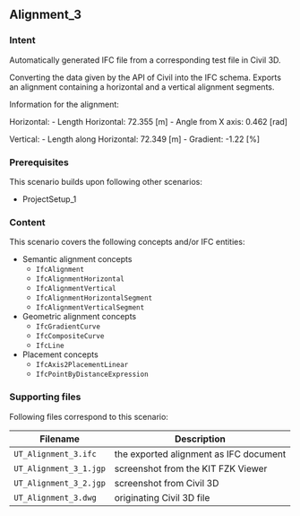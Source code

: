 
## Alignment_3

### Intent

Automatically generated IFC file from a corresponding test file in Civil 3D. 

Converting the data given by the API of Civil into the IFC schema. Exports an 
alignment containing a horizontal and a vertical alignment segments.

Information for the alignment:

Horizontal:
	- Length Horizontal: 72.355 [m]
	- Angle from X axis: 0.462 [rad]

Vertical:
	- Length along Horizontal: 72.349 [m]
	- Gradient: -1.22 [%]


### Prerequisites

This scenario builds upon following other scenarios:
- ProjectSetup_1



### Content

This scenario covers the following concepts and/or IFC entities:
- Semantic alignment concepts
	- `IfcAlignment`
	- `IfcAlignmentHorizontal`
	- `IfcAlignmentVertical`
	- `IfcAlignmentHorizontalSegment`
	- `IfcAlignmentVerticalSegment`
- Geometric alignment concepts
	- `IfcGradientCurve`
	- `IfcCompositeCurve`
	- `IfcLine`
- Placement concepts
	- `IfcAxis2PlacementLinear`
	- `IfcPointByDistanceExpression`

### Supporting files

Following files correspond to this scenario:

| Filename                          | Description                               |
|-----------------------------------|-------------------------------------------|
| `UT_Alignment_3.ifc`              | the exported alignment as IFC document    |
| `UT_Alignment_3_1.jgp`			| screenshot from the KIT FZK Viewer		|
| `UT_Alignment_3_2.jgp`			| screenshot from Civil 3D             		|
| `UT_Alignment_3.dwg`	    		| originating Civil 3D file					|


